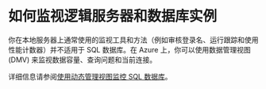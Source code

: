 <properties linkid="manage-services-how-to-monitor-a-sqldb" urlDisplayName="How to monitor" pageTitle="如何监视 SQL 数据库 - Azure 服务管理" metaKeywords="" description="了解如何使用 Azure 管理门户监视 SQL 数据库。" metaCanonical="" services="sql-database" documentationCenter="" title="How to Monitor Logical Servers and Database Instances" authors="" solutions="" manager="" editor=""/>

<tags
   ms.service="sql-database"
   ms.devlang="NA"
   ms.topic="article"
   ms.tgt_pltfrm="NA"
   ms.workload="data-management" 
   ms.date="01/13/2015"
   wacn.date="05/25/2015"
   ms.author="kaivalyh"/>





<h1 id="monitor">如何监视逻辑服务器和数据库实例</h1>

你在本地服务器上通常使用的监视工具和方法（例如审核登录名、运行跟踪和使用性能计数器）并不适用于 SQL 数据库。在 Azure 上，你可以使用数据管理视图 (DMV) 来监视数据容量、查询问题和当前连接。 

详细信息请参阅[使用动态管理视图监控 SQL 数据库][]。

[使用动态管理视图监控 SQL 数据库]: http://msdn.microsoft.com/zh-cn/library/azure/ff394114.aspx

<!--HONumber=55-->